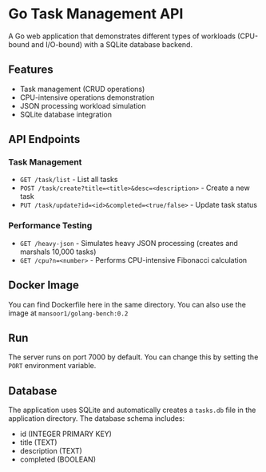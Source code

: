 # Go Task Management API

A Go web application that demonstrates different types of workloads (CPU-bound and I/O-bound) with a SQLite database backend.

## Features

- Task management (CRUD operations)
- CPU-intensive operations demonstration
- JSON processing workload simulation
- SQLite database integration

## API Endpoints

### Task Management
- `GET /task/list` - List all tasks
- `POST /task/create?title=<title>&desc=<description>` - Create a new task
- `PUT /task/update?id=<id>&completed=<true/false>` - Update task status

### Performance Testing
- `GET /heavy-json` - Simulates heavy JSON processing (creates and marshals 10,000 tasks)
- `GET /cpu?n=<number>` - Performs CPU-intensive Fibonacci calculation

## Docker Image

You can find Dockerfile here in the same directory. You can also use the image at `mansoor1/golang-bench:0.2`


## Run

The server runs on port 7000 by default. You can change this by setting the `PORT` environment variable.

## Database

The application uses SQLite and automatically creates a `tasks.db` file in the application directory. The database schema includes:

- id (INTEGER PRIMARY KEY)
- title (TEXT)
- description (TEXT)
- completed (BOOLEAN)
